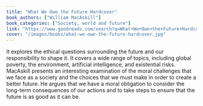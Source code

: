 ```yaml
---
title: "What We Owe the Future Hardcover"
book_authors: ["William MacAskill"]
book_categories: ["Society, world and future"]
link: "https://www.goodreads.com/search?q=What+We+Owe+the+Future+Hardcover+William+MacAskill"
cover: "/images/books/what-we-owe-the-future-hardcover.jpg"
---
```


It explores the ethical questions surrounding the future and our responsibility to shape it. It covers a wide range of topics, including global poverty, the environment, artificial intelligence, and existential risks. MacAskill presents an interesting examination of the moral challenges that we face as a society and the choices that we must make in order to create a better future. He argues that we have a moral obligation to consider the long-term consequences of our actions and to take steps to ensure that the future is as good as it can be.